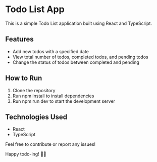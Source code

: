 # Todo List App

This is a simple Todo List application built using React and TypeScript.

## Features
- Add new todos with a specified date
- View total number of todos, completed todos, and pending todos
- Change the status of todos between completed and pending

## How to Run
1. Clone the repository
2. Run npm install to install dependencies
3. Run npm run dev to start the development server

## Technologies Used
- React
- TypeScript

Feel free to contribute or report any issues!

Happy todo-ing! 📝🚀